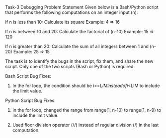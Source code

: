Task-3 Debugging
Problem Statement
Given below is a Bash/Python script that performs the following computations on an integer input (n):

If n is less than 10: Calculate its square
Example: 4 => 16

If n is between 10 and 20: Calculate the factorial of (n-10)
Example: 15 => 120

If n is greater than 20: Calculate the sum of all integers between 1 and (n-20)
Example: 25 => 15

The task is to identify the bugs in the script, fix them, and share the new script. Only one of the two scripts (Bash or Python) is required.

Bash Script Bug Fixes:

1) In the for loop, the condition should be i<=$LIM instead of i<$LIM to include the limit value.

Python Script Bug Fixes:

1) In the for loop, changed the range from range(1, n-10) to range(1, n-9) to include the limit value.

2) Used floor division operator (//) instead of regular division (/) in the last computation.